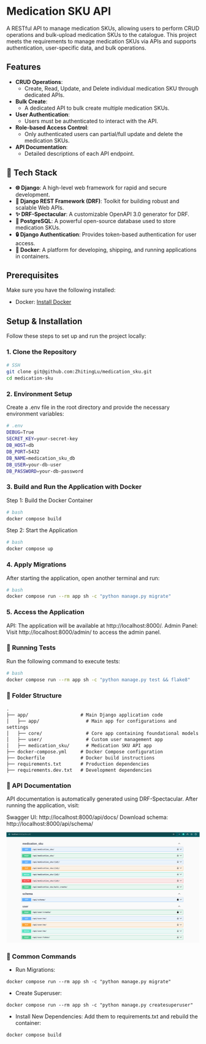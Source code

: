 # Medication SKU API

A RESTful API to manage medication SKUs, allowing users to perform CRUD operations and bulk-upload medication SKUs to the catalogue. This project meets the requirements to manage medication SKUs via APIs and supports authentication, user-specific data, and bulk operations.

## Features

- **CRUD Operations**: 
  - Create, Read, Update, and Delete individual medication SKU through dedicated APIs.
- **Bulk Create**: 
  - A dedicated API to bulk create multiple medication SKUs.
- **User Authentication**: 
  - Users must be authenticated to interact with the API.
- **Role-based Access Control**: 
  - Only authenticated users can partial/full update and delete the medication SKUs.
- **API Documentation**: 
  - Detailed descriptions of each API endpoint.

## 🚀 Tech Stack
- **🌐 Django**: A high-level web framework for rapid and secure development.
- **📖 Django REST Framework (DRF)**: Toolkit for building robust and scalable Web APIs.
- **✨ DRF-Spectacular**: A customizable OpenAPI 3.0 generator for DRF.
- **🐘 PostgreSQL**: A powerful open-source database used to store medication SKUs.
- **🔒 Django Authentication**: Provides token-based authentication for user access.
- **🐳 Docker**: A platform for developing, shipping, and running applications in containers.

## Prerequisites

Make sure you have the following installed:

- Docker: [Install Docker](https://docs.docker.com/engine/install/)

## Setup & Installation

Follow these steps to set up and run the project locally:

### 1. Clone the Repository

```bash
# SSH
git clone git@github.com:ZhitingLu/medication_sku.git
cd medication-sku
```

### 2. Environment Setup
Create a .env file in the root directory and provide the necessary environment variables:

```bash
# .env
DEBUG=True
SECRET_KEY=your-secret-key
DB_HOST=db
DB_PORT=5432
DB_NAME=medication_sku_db
DB_USER=your-db-user
DB_PASSWORD=your-db-password
```
### 3. Build and Run the Application with Docker
Step 1: Build the Docker Container

```bash
# bash
docker compose build
```

Step 2: Start the Application

```bash
# bash
docker compose up
```

### 4. Apply Migrations
After starting the application, open another terminal and run:

```bash
# bash
docker compose run --rm app sh -c "python manage.py migrate"
```

### 5. Access the Application
API: The application will be available at http://localhost:8000/.
Admin Panel: Visit http://localhost:8000/admin/ to access the admin panel.

### 🧪 Running Tests
Run the following command to execute tests:

```bash
# bash
docker compose run --rm app sh -c "python manage.py test && flake8"
```

### 📂 Folder Structure
```
.
├── app/                   # Main Django application code
│   ├── app/                 # Main app for configurations and settings
│   ├── core/                # Core app containing foundational models
│   ├── user/                # Custom user management app
│   ├── medication_sku/      # Medication SKU API app
├── docker-compose.yml     # Docker Compose configuration
├── Dockerfile             # Docker build instructions
├── requirements.txt       # Production dependencies
├── requirements.dev.txt   # Development dependencies
```

### 📖 API Documentation
API documentation is automatically generated using DRF-Spectacular. After running the application, visit:

Swagger UI: http://localhost:8000/api/docs/
Download schema: http://localhost:8000/api/schema/

![img.png](img.png)

### 🔧 Common Commands
- Run Migrations: 
```
docker compose run --rm app sh -c "python manage.py migrate"
```
- Create Superuser: 
```
docker compose run --rm app sh -c "python manage.py createsuperuser"
```
- Install New Dependencies: Add them to requirements.txt and rebuild the container:
```
docker compose build
```
